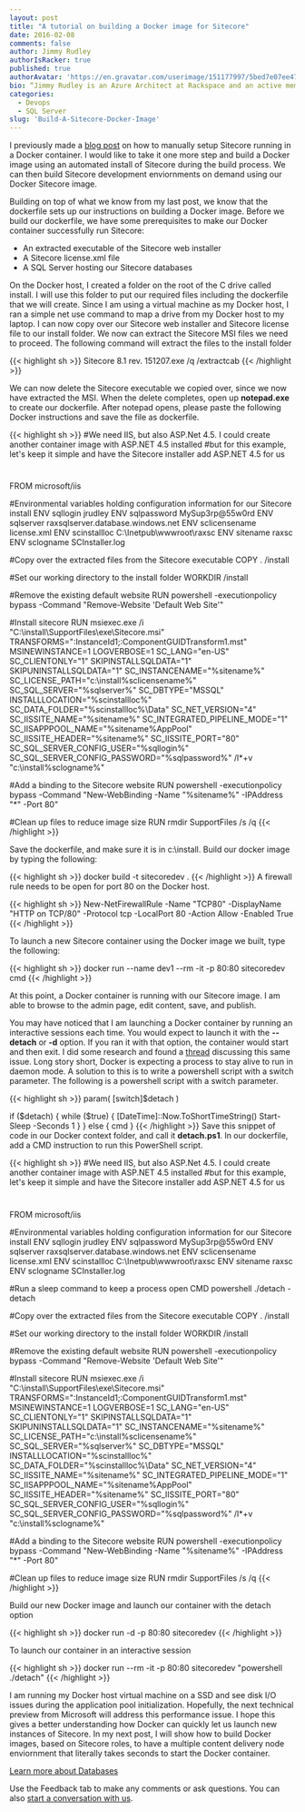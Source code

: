 ```yaml
---
layout: post
title: "A tutorial on building a Docker image for Sitecore"
date: 2016-02-08
comments: false
author: Jimmy Rudley
authorIsRacker: true
published: true
authorAvatar: 'https://en.gravatar.com/userimage/151177997/5bed7e07ee47533cbd34b951d463bcb7.jpg'
bio: “Jimmy Rudley is an Azure Architect at Rackspace and an active member of the Azure community. He focuses on solving large and complex architecture and automation problems within Azure."
categories:
  - Devops
  - SQL Server
slug: 'Build-A-Sitecore-Docker-Image' 
---
```


I previously made a [blog post](https://developer.rackspace.com/blog/run-sitecore-in-a-docker-container-on-windows-server-2016/) on how to manually setup Sitecore running in a Docker container. I would like to take it one more step and build a Docker image using an automated install of Sitecore during the build process. We can then build Sitecore development enviornments on demand using our Docker Sitecore image.

<!--more-->

Building on top of what we know from my last post, we know that the dockerfile sets up our instructions on building a Docker image. Before we build our dockerfile, we have some prerequisites to make our Docker container successfully run Sitecore:
- An extracted executable of the Sitecore web installer
- A Sitecore license.xml file
- A SQL Server hosting our Sitecore databases

On the Docker host, I created a folder on the root of the C drive called install. I will use this folder to put our required files including the dockerfile that we will create. Since I am using a virtual machine as my Docker host, I ran a simple net use command to map a drive from my Docker host to my laptop. I can now copy over our Sitecore web installer and Sitecore license file to our install folder. We now can extract the Sitecore MSI files we need to proceed. The following command will extract the files to the install folder

{{< highlight sh >}}
Sitecore 8.1 rev. 151207.exe /q /extractcab
{{< /highlight >}}

We can now delete the Sitecore executable we copied over, since we now have extracted the MSI. When the delete completes, open up **notepad.exe** to create our dockerfile. After notepad opens, please paste the following Docker instructions and save the file as dockerfile.

{{< highlight sh >}}
#We need IIS, but also ASP.Net 4.5. I could create another container image with ASP.NET 4.5 installed
#but for this example, let's keep it simple and have the Sitecore installer add ASP.NET 4.5 for us
#
FROM microsoft/iis 

#Environmental variables holding configuration information for our Sitecore install
ENV sqllogin jrudley
ENV sqlpassword MySup3rp@55w0rd
ENV sqlserver raxsqlserver.database.windows.net
ENV sclicensename license.xml
ENV scinstallloc C:\\Inetpub\\wwwroot\\raxsc
ENV sitename raxsc
ENV sclogname SCInstaller.log

#Copy over the extracted files from the Sitecore executable 
COPY . /install

#Set our working directory to the install folder
WORKDIR /install

#Remove the existing default website
RUN powershell -executionpolicy bypass -Command "Remove-Website 'Default Web Site'"

#Install sitecore
RUN msiexec.exe  /i "C:\install\SupportFiles\exe\Sitecore.msi" TRANSFORMS=":InstanceId1;:ComponentGUIDTransform1.mst" MSINEWINSTANCE=1 LOGVERBOSE=1 SC_LANG="en-US" SC_CLIENTONLY="1" SKIPINSTALLSQLDATA="1" SKIPUNINSTALLSQLDATA="1" SC_INSTANCENAME="%sitename%" SC_LICENSE_PATH="c:\install\%sclicensename%" SC_SQL_SERVER="%sqlserver%" SC_DBTYPE="MSSQL" INSTALLLOCATION="%scinstallloc%" SC_DATA_FOLDER="%scinstallloc%\Data" SC_NET_VERSION="4" SC_IISSITE_NAME="%sitename%" SC_INTEGRATED_PIPELINE_MODE="1" SC_IISAPPPOOL_NAME="%sitename%AppPool" SC_IISSITE_HEADER="%sitename%" SC_IISSITE_PORT="80" SC_SQL_SERVER_CONFIG_USER="%sqllogin%" SC_SQL_SERVER_CONFIG_PASSWORD="%sqlpassword%" /l*+v "c:\install\%sclogname%"

#Add a binding to the Sitecore website 
RUN powershell -executionpolicy bypass -Command "New-WebBinding -Name "%sitename%" -IPAddress "*" -Port 80"

#Clean up files to reduce image size
RUN rmdir SupportFiles /s /q
{{< /highlight >}}

Save the dockerfile, and make sure it is in c:\install. Build our docker image by typing the following:

{{< highlight sh >}}
docker build -t sitecoredev .
{{< /highlight >}}
A firewall rule needs to be open for port 80 on the Docker host.

{{< highlight sh >}}
New-NetFirewallRule -Name "TCP80" -DisplayName "HTTP on TCP/80" -Protocol tcp -LocalPort 80 -Action Allow -Enabled True
{{< /highlight >}}

To launch a new Sitecore container using the Docker image we built, type the following:

{{< highlight sh >}}
docker run --name dev1 --rm -it -p 80:80 sitecoredev cmd
{{< /highlight >}}

At this point, a Docker container is running with our Sitecore image. I am able to browse to the admin page, edit content, save, and publish. 

You may have noticed that I am launching a Docker container by running an interactive sessions each time. You would expect to launch it with the **--detach** or **-d** option. If you ran it with that option, the container would start and then exit. I did some research and found a [thread](https://social.msdn.microsoft.com/Forums/en-US/7e47e19b-3d03-4791-bdac-55d3a54cf094/is-it-possible-to-run-in-daemonized-mode?forum=windowscontainers#2cea28a7-4515-4d26-8982-35b156fa120b) discussing this same issue. Long story short, Docker is expecting a process to stay alive to run in daemon mode. A solution to this is to write a powershell script with a switch parameter. The following is a powershell script with a switch parameter. 

{{< highlight sh >}}
param(
[switch]$detach
)

if ($detach) 
{
    while ($true) 
    {
       [DateTime]::Now.ToShortTimeString()
       Start-Sleep -Seconds 1
    }
}
else 
{
cmd
}
{{< /highlight >}}
Save this snippet of code in our Docker context folder, and call it **detach.ps1**. In our dockerfile, add a CMD instruction to run this PowerShell script. 

{{< highlight sh >}}
#We need IIS, but also ASP.Net 4.5. I could create another container image with ASP.NET 4.5 installed
#but for this example, let's keep it simple and have the Sitecore installer add ASP.NET 4.5 for us
#
FROM microsoft/iis 

#Environmental variables holding configuration information for our Sitecore install
ENV sqllogin jrudley
ENV sqlpassword MySup3rp@55w0rd
ENV sqlserver raxsqlserver.database.windows.net
ENV sclicensename license.xml
ENV scinstallloc C:\\Inetpub\\wwwroot\\raxsc
ENV sitename raxsc
ENV sclogname SCInstaller.log

#Run a sleep command to keep a process open
CMD powershell ./detach -detach

#Copy over the extracted files from the Sitecore executable 
COPY . /install

#Set our working directory to the install folder
WORKDIR /install

#Remove the existing default website
RUN powershell -executionpolicy bypass -Command "Remove-Website 'Default Web Site'"

#Install sitecore
RUN msiexec.exe  /i "C:\install\SupportFiles\exe\Sitecore.msi" TRANSFORMS=":InstanceId1;:ComponentGUIDTransform1.mst" MSINEWINSTANCE=1 LOGVERBOSE=1 SC_LANG="en-US" SC_CLIENTONLY="1" SKIPINSTALLSQLDATA="1" SKIPUNINSTALLSQLDATA="1" SC_INSTANCENAME="%sitename%" SC_LICENSE_PATH="c:\install\%sclicensename%" SC_SQL_SERVER="%sqlserver%" SC_DBTYPE="MSSQL" INSTALLLOCATION="%scinstallloc%" SC_DATA_FOLDER="%scinstallloc%\Data" SC_NET_VERSION="4" SC_IISSITE_NAME="%sitename%" SC_INTEGRATED_PIPELINE_MODE="1" SC_IISAPPPOOL_NAME="%sitename%AppPool" SC_IISSITE_HEADER="%sitename%" SC_IISSITE_PORT="80" SC_SQL_SERVER_CONFIG_USER="%sqllogin%" SC_SQL_SERVER_CONFIG_PASSWORD="%sqlpassword%" /l*+v "c:\install\%sclogname%"

#Add a binding to the Sitecore website 
RUN powershell -executionpolicy bypass -Command "New-WebBinding -Name "%sitename%" -IPAddress "*" -Port 80"

#Clean up files to reduce image size
RUN rmdir SupportFiles /s /q
{{< /highlight >}}

Build our new Docker image and launch our container with the detach option

{{< highlight sh >}}
docker run -d -p 80:80 sitecoredev
{{< /highlight >}}

To launch our container in an interactive session

{{< highlight sh >}}
docker run --rm -it -p 80:80 sitecoredev "powershell ./detach" 
{{< /highlight >}}

I am running my Docker host virtual machine on a SSD and see disk I/O issues during the application pool initialization. Hopefully, the next technical preview from Microsoft will address this performance issue. I hope this gives a better understanding how Docker can quickly let us launch new instances of Sitecore. In my next post, I will show how to build Docker images, based on Sitecore roles, to have a multiple content delivery node enviornment that literally takes seconds to start the Docker container.

<a class="cta purple" id="cta" href="https://www.rackspace.com/dba-services">Learn more about Databases</a>

Use the Feedback tab to make any comments or ask questions. You can also [start a conversation with us](https://www.rackspace.com/contact).

